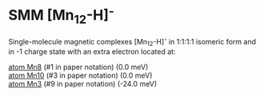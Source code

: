 # SMM [Mn<sub>12</sub>-H]<sup>-</sup>

Single-molecule magnetic complexes [Mn<sub>12</sub>-H]<sup>-</sup> in 1:1:1:1 isomeric form and in -1 charge state with an extra electron located at:

   [atom Mn8](Mn12-H_atom8.xsf)  (#1 in paper notation) (0.0 meV)  
   [atom Mn10](Mn12-H_atom10.xsf) (#3 in paper notation) (0.0 meV)  
   [atom Mn3](Mn12-H_atom3.xsf)  (#9 in paper notation) (-24.0 meV)  
